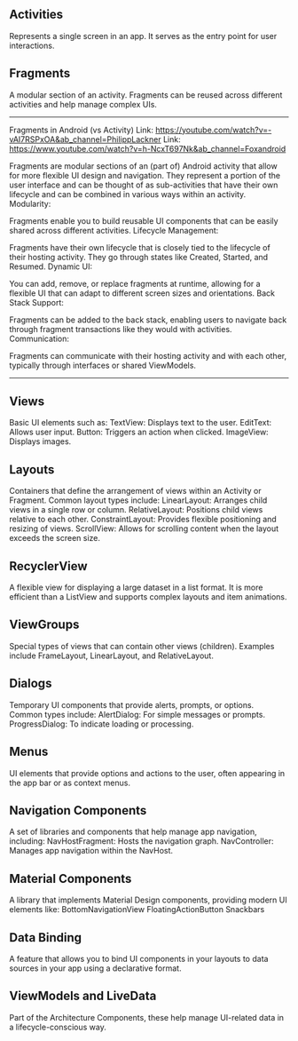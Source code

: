 ## Activities

Represents a single screen in an app. It serves as the entry point for user interactions.

## Fragments

A modular section of an activity. Fragments can be reused across different activities and help manage complex UIs.

_________
Fragments in Android (vs Activity)
Link: https://youtube.com/watch?v=-vAI7RSPxOA&ab_channel=PhilippLackner Link: https://www.youtube.com/watch?v=h-NcxT697Nk&ab_channel=Foxandroid

Fragments are modular sections of an (part of) Android activity that allow for more flexible UI design and navigation. They represent a portion of the user interface and can be thought of as sub-activities that have their own lifecycle and can be combined in various ways within an activity. Modularity:

Fragments enable you to build reusable UI components that can be easily shared across different activities. Lifecycle Management:

Fragments have their own lifecycle that is closely tied to the lifecycle of their hosting activity. They go through states like Created, Started, and Resumed. Dynamic UI:

You can add, remove, or replace fragments at runtime, allowing for a flexible UI that can adapt to different screen sizes and orientations. Back Stack Support:

Fragments can be added to the back stack, enabling users to navigate back through fragment transactions like they would with activities. Communication:

Fragments can communicate with their hosting activity and with each other, typically through interfaces or shared ViewModels.

________

## Views

Basic UI elements such as:
TextView: Displays text to the user.
EditText: Allows user input.
Button: Triggers an action when clicked.
ImageView: Displays images.

## Layouts

Containers that define the arrangement of views within an Activity or Fragment. Common layout types include:
LinearLayout: Arranges child views in a single row or column.
RelativeLayout: Positions child views relative to each other.
ConstraintLayout: Provides flexible positioning and resizing of views.
ScrollView: Allows for scrolling content when the layout exceeds the screen size.

## RecyclerView

A flexible view for displaying a large dataset in a list format. It is more efficient than a ListView and supports complex layouts and item animations.

## ViewGroups

Special types of views that can contain other views (children). Examples include FrameLayout, LinearLayout, and RelativeLayout.

## Dialogs

Temporary UI components that provide alerts, prompts, or options. Common types include:
AlertDialog: For simple messages or prompts.
ProgressDialog: To indicate loading or processing.

## Menus

UI elements that provide options and actions to the user, often appearing in the app bar or as context menus.

## Navigation Components

A set of libraries and components that help manage app navigation, including:
NavHostFragment: Hosts the navigation graph.
NavController: Manages app navigation within the NavHost.

## Material Components

A library that implements Material Design components, providing modern UI elements like:
BottomNavigationView
FloatingActionButton
Snackbars

## Data Binding

A feature that allows you to bind UI components in your layouts to data sources in your app using a declarative format.

## ViewModels and LiveData

Part of the Architecture Components, these help manage UI-related data in a lifecycle-conscious way.
